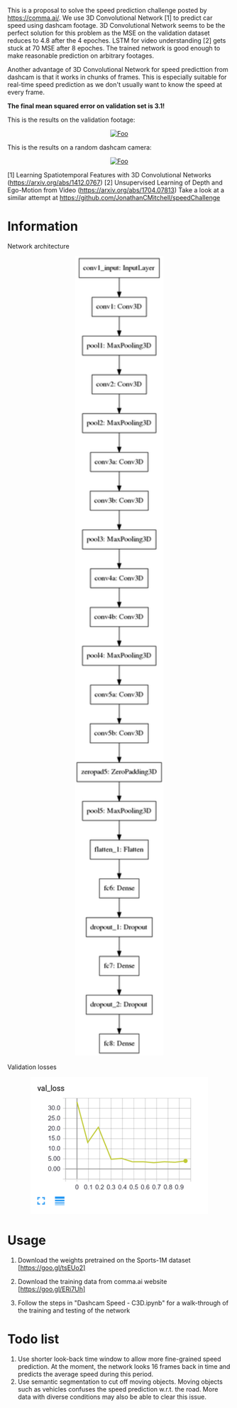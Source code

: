 This is a proposal to solve the speed prediction challenge posted by https://comma.ai/. We use 3D Convolutional Network [1] to predict car speed using dashcam footage. 3D Convolutional Network seems to be the perfect solution for this problem as the MSE on the validation dataset reduces to 4.8 after the 4 epoches. LSTM for video understanding [2] gets stuck at 70 MSE after 8 epoches. The trained network is good enough to make reasonable prediction on arbitrary footages.

Another advantage of 3D Convolutional Network for speed predicttion from dashcam is that it works in chunks of frames. This is especially suitable for real-time speed prediction as we don't usually want to know the speed at every frame.

**The final mean squared error on validation set is 3.1!**

This is the results on the validation footage:

<a href="https://www.youtube.com/watch?v=384IEndkPYc" rel="some text"><p align="center">![Foo](https://j.gifs.com/O7mjjp.gif)</p></a>

This is the results on a random dashcam camera:

<a href="https://www.youtube.com/watch?v=67a-iTXKlKY" rel="some text"><p align="center">![Foo](https://j.gifs.com/WnxrrJ.gif)</p></a>

[1] Learning Spatiotemporal Features with 3D Convolutional Networks (https://arxiv.org/abs/1412.0767)
[2] Unsupervised Learning of Depth and Ego-Motion from Video (https://arxiv.org/abs/1704.07813)
Take a look at a similar attempt at https://github.com/JonathanCMitchell/speedChallenge

# Information

Network architecture

<p align="center">
<img width="200" src="model.png"/>
</p>

Validation losses

<p align="center">
<img width="400" src="val_loss.png"/>
</p>

# Usage

1. Download the weights pretrained on the Sports-1M dataset [https://goo.gl/tsEUo2]

2. Download the training data from comma.ai website [https://goo.gl/ERi7Uh]

3. Follow the steps in "Dashcam Speed - C3D.ipynb" for a walk-through of the training and testing of the network

# Todo list

1. Use shorter look-back time window to allow more fine-grained speed prediction. At the moment, the network looks 16 frames back in time and predicts the average speed during this period.
2. Use semantic segmentation to cut off moving objects. Moving objects such as vehicles confuses the speed prediction w.r.t. the road. More data with diverse conditions may also be able to clear this issue.